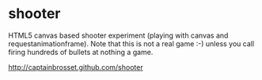 shooter
=======

HTML5 canvas based shooter experiment (playing with canvas and requestanimationframe).
Note that this is not a real game :-) unless you call firing hundreds of bullets at nothing a game.

http://captainbrosset.github.com/shooter
